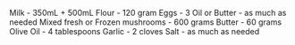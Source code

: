 Milk - 350mL + 500mL
Flour - 120 gram
Eggs - 3
Oil or Butter - as much as needed
Mixed fresh or Frozen mushrooms - 600 grams
Butter - 60 grams
Olive Oil - 4 tablespoons
Garlic - 2 cloves
Salt - as much as needed